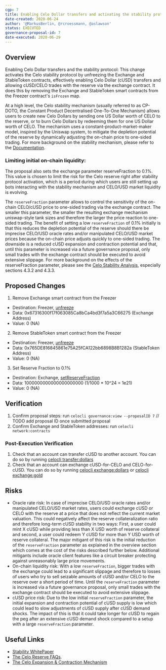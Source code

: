 ```yaml
---
cgp: 7
title: Enabling Celo Dollar transfers and activating the stability protocol
date-created: 2020-06-24
author: '@MarkusBerlin, @rcroessmann, @aslawson'
status: EXECUTED
governance-proposal-id: 7
date-executed: 2020-06-29
---
```


## Overview

Enabling Celo Dollar transfers and the stability protocol:
This change activates the Celo stability protocol by unfreezing the Exchange and StableToken contracts, effectively enabling Celo Dollar (cUSD) transfers and allowing cUSD/CELO trades with the reserve via the exchange contract. It does this by removing the Exchange and StableToken smart contracts from the Freezer contract's `isFrozen` map. 

At a high level, the Celo stability mechanism (usually referred to as CP-DOTO, the Constant Product Decentralised One-To-One Mechanism) allows users to create new Celo Dollars by sending one US Dollar worth of CELO to the reserve, or to burn Celo Dollars by redeeming them for one US Dollar worth of CELO. The mechanism uses a constant-product-market-maker model, inspired by the Uniswap system, to mitigate the depletion potential of the reserve by dynamically adjusting the on-chain price to one-sided trading. For more background on the stability mechanism, please refer to the [Documentation](https://docs.celo.org/celo-codebase/protocol/stability).

### Limiting initial on-chain liquidity:

The proposal also sets the exchange parameter reserveFraction to 0.1%. This value is chosen to limit the risk for the Celo reserve right after stability protocol activation, which is a period during which users are still setting up bots interacting with the stability mechanism and CELO/USD market liquidity is evolving.

The `reserveFraction` parameter allows to control the sensitivity of the on-chain CELO/cUSD price to one-sided trading via the exchange contract. The smaller this parameter, the smaller the resulting exchange mechanism uniswap-style tank sizes and therefore the larger the price reaction to one-sided trading. The benefit of setting a low `reserveFraction` of 0.1% initially is that this reduces the depletion potential of the reserve should there be imprecise CELO/USD oracle rates and/or manipulated CELO/USD market prices because the on-chain price adjusts quickly to one-sided trading. The downside is a reduced cUSD expansion and contraction potential and that, until this parameter is increased via a future governance proposal, only small trades with the exchange contract should be executed to avoid extensive slippage. 
For more background on the effects of the reserveFraction parameter, please see the [Celo Stability Analysis](https://celo.org/papers/Celo_Stability_Analysis.pdf), especially sections 4.3.2 and 4.3.3.   

## Proposed Changes

1. Remove Exchange smart contract from the Freezer
  - Destination: Freezer, [unfreeze](https://github.com/celo-org/celo-monorepo/blob/de09a44f5ea2c2116506a6b3d05dcaaef92d4fad/packages/protocol/contracts/common/Freezer.sol#L27)
  - Data: 0x67316300f17f063085Ca8bCa4bd3f7a5a3C66275 (Exchange Address)
  - Value: 0 (NA)

 2. Remove StableToken smart contract from the Freezer
  - Destination: Freezer, [unfreeze](https://github.com/celo-org/celo-monorepo/blob/de09a44f5ea2c2116506a6b3d05dcaaef92d4fad/packages/protocol/contracts/common/Freezer.sol#L27)
  - Data: 0x765DE816845861e75A25fCA122bb6898B8B1282a (StableToken Address)
  - Value: 0 (NA)

3. Set Reserve Fraction to 0.1%
  - Destination: Exchange, [setReserveFraction](https://github.com/celo-org/celo-monorepo/blob/de09a44f5ea2c2116506a6b3d05dcaaef92d4fad/packages/protocol/contracts/stability/Exchange.sol#L240)
  - Data: 1000000000000000000000 (1/1000 * 10^24 = 1e21) 
  - Value: 0 (NA)

## Verification

1. Confirm proposal steps: run `celocli governance:view --proposalID 7` // TODO add proposal ID once submitted proposal
2. Confirm Exchange and StableToken addresses: run `celocli network:contracts`

### Post-Execution Verification

1. Check that an account can transfer cUSD to another account.  You can do so by running [celocli transfer:dollars](https://docs.celo.org/command-line-interface/transfer#dollars)
2. Check that an account can exchange cUSD-for-CELO and CELO-for-cUSD.  You can do so by running [celocli exchange:dollars](https://docs.celo.org/command-line-interface/exchange#dollars) or [celocli exchange:gold](https://docs.celo.org/command-line-interface/exchange#gold)

## Risks

- Oracle rate risk: In case of imprecise CELO/USD oracle rates and/or manipulated CELO/USD market rates, users could exchange cUSD or CELO with the reserve at a price that does not reflect the current market valuation. This could negatively affect the reserve collateralization ratio and therefore long-term cUSD stability in two ways: First, a user could mint X cUSD while providing less than X USD worth of reserve collateral and second, a user could redeem Y cUSD for more than Y USD worth of reserve collateral. The major mitigant of this risk is the initial reduction of the `reserveFraction` parameter as explained in the overview section which comes at the cost of the risks described further below. Additional mitigants include oracle client features like a circuit breaker protecting against unreasonably large price movements. 
- On-chain liquidity risk: With a low `reserveFraction`, bigger trades with the exchange could lead to a significant slippage and therefore to losses of users who try to sell seizable amounts of cUSD and/or CELO to the reserve over a short period of time. Until the `reserveFraction` parameter is increased via a future governance proposal, only small trades with the exchange contract should be executed to avoid extensive slippage.
- cUSD price risk: Due to the low initial `reserveFraction` parameter, the initial expansion and contraction potential of cUSD supply is low which could lead to slow adjustments of cUSD supply after cUSD demand shocks. The impact of this is that it could take longer for cUSD to regain the peg after an extensive cUSD demand shock compared to a setup with a large `reserveFraction` parameter.

## Useful Links

* [Stability WhitePaper](https://celo.org/papers/Celo_Stability_Analysis.pdf)
* [The Celo Reserve FAQs](https://medium.com/celoorg/the-celo-reserve-faqs-f3f7cbb1991f). 
* [The Celo Expansion & Contraction Mechanism](https://medium.com/celoorg/zooming-in-on-the-celo-expansion-contraction-mechanism-446ca7abe4f)
